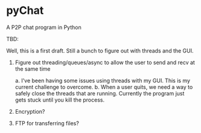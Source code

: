 # pyChat
A P2P chat program in Python

TBD:

Well, this is a first draft.  Still a bunch to figure out with threads and the GUI.

1. Figure out threading/queues/async to allow the user to send and recv at the same time

	a. I've been having some issues using threads with my GUI.  This is my current challenge to overcome.
	b. When a user quits, we need a way to safely close the threads that are running. Currently the program just gets stuck until you kill the process.

2. Encryption?
3. FTP for transferring files?

